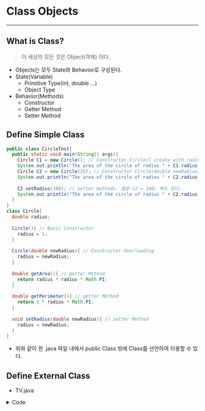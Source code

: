 # Class Objects
---
## What is Class?
> 이 세상의 모든 것은 Object(객체) 이다.  
- Objects는 모두 State와 Behavior로 구성된다.
- State(Variable)
  - Primitive Type(int, double ...)
  - Object Type
- Behavior(Methods)
  - Constructor
  - Getter Method
  - Setter Method  

## Define Simple Class
```java
public class CircleTest{
  public static void main(String[] args){
    Circle C1 = new Circle(); // Constructor Circle() create with radius = 1
    System.out.println("The area of the circle of radius " + C1.radius + " is " + C1.getArea()); // 1.0 is 3.1415..
    Circle C2 = new Circle(25); // Constructor Circle(double newRadius) create with radius = 25 ==> Constructor Overloading
    System.out.println("The area of the circle of radius " + C2.radius + " is " + C2.getArea()); // 25.0 is 1963.4954..
    
    C2.setRadius(100); // setter methods. 물론 C2 = 100; 해도 된다.
    System.out.println("The area of the circle of radius " + C2.radius + " is " + C2.getArea()); // 100.0 is 31415.9265...
  }
}
class Circle{
  double radius;
  
  Circle(){ // Basic Constructor
    radius = 1;
  }
  
  Circle(double newRadius){ // Constructor Overloading
    radius = newRadius;
  }
  
  double getArea(){ // getter Method
    return radius * radius * Math.PI;
  }
  
  double getPerimeter(){ // getter Method
    return 2 * radius * Math.PI;
  }
  
  void setRadius(double newRadius){ // setter Method
    radius = newRadius;
  }
}
```
- 위와 같이 한 .java 파일 내에서 public Class 밖에 Class를 선언하여 이용할 수 있다.

## Define External Class
- TV.java  
<details>
	<summary>Code</summary>
	<div markdown="1">
		
```java
public class TV {
	int channel = 1; // Data field
	int volumeLevel = 1;
	boolean on = false;
	
	public TV() { // Constructor
	}
	
	public void turnOn() { // Methods
		on = true;
	}
	
	public void turnOff() {
		on = false;
	}
	
	public void setChannel(int newChannel) { // Setter method
		if (on && newChannel >= 1 && newChannel <= 120) channel = newChannel;
	}
	
	public void setVolume(int newVolumeLevel) {
		if (on && newVolumeLevel >= 1 && newVolumeLevel <= 7) volumeLevel = newVolumeLevel;
	}
	
	public void channelUp() {
		if(on && channel < 120) channel++;
	}
	
	public void channelDown() {
		if(on && channel > 1) channel--;
	}
	
	public void volumeUp() {
		if(on && volumeLevel < 7) volumeLevel++;
	}
	
	public void volumeDown(){
		if(on && volumeLevel > 1) volumeLevel--;
	}
}
```  
		</div>
		</details>

- TestTV.java  
```java
public class TestTV {

	public static void main(String[] args) {
		TV samsung = new TV(); // Make new object by Constructor
		samsung.turnOn();
		samsung.setChannel(30);
		samsung.setVolume(4);
		
		TV lg = new TV();
		lg.turnOn();
		lg.channelUp();
		lg.channelUp();
		lg.volumeUp();
		
		System.out.println("Samsung's Channel is " + samsung.channel + " and volume is " + samsung.volumeLevel); // 30, 4
		System.out.println("LG's Channel is " + lg.channel + " and volume is " + lg.volumeLevel); // 3, 2
	}
}
```
- 위와 같이 다른 .java 파일에 클래스를 선언하여 가져다 쓸 수가 있다.
- 물론 파일들은 모두 같은 package 내에 존재해야 한다.
- Simple Circle 예제와 다르게 public class TV인 이유는, 다른 파일에 있는 Class에 접근이 가능하도록 해야하기 때문이다.

## Class in Java Library
- 우리는 Java에 이미 등록된 Library 내의 Class를 import해서 사용할 수 있다.
- 앞서서 입력에 사용했던 Scanner 또한 Library Class 중 하나이다.  

- Example : Date
```java
import java.util.Date; // Import Library Class.

public class JavaArrayTest {

	public static void main(String[] args) {
		Date date = new Date();
		System.out.println("The elapsed time since Jan 1, 1970 is " + date.getTime() + " milliseconds.");
		System.out.println("Today is : " + date.toString()); // Today is : Thu Sep 23 16:07:01 KST 2021.
	}
}
```  

- Example : Random
```java
import java.util.Random;

public class JavaArrayTest {

	public static void main(String[] args) {
		Random rand1 = new Random(3); // Random(3)은 Seed가 고정되어 아무리 Compile해도 한번 나온 랜덤 수로 고정이 되어 출력된다.
		System.out.print("From rand1 : ");
		for (int i = 0; i<10; i++) System.out.print(rand1.nextInt() + " "); // nextInt() method는, int 범위 내의 모든 수 중 랜덤하게 출력한다.
		
		Random rand2 = new Random(); // Seed가 없는 Radnom() 생성자는 Seed도 Random 해서 Compile할 때마다 수가 바뀌어 출력된다.
		System.out.print("\nFrom rand2 : ");
		for (int i = 0; i<10; i++) System.out.print(rand2.nextInt(1000) + " "); // nextInt(n) method는 0부터 n사이의 수를 랜덤하게 출력한다.
	}
}
```

## Static in Class
- 우리가 Class를 만들 때, Compiler는 Class의 __Field variable과 static variable, method__ 들을 메모리의 Static 영역에 저장하게 된다.
- Static으로 field(Variable)나 Method를 선언하게 되면, 프로그램이 종료될 때 까지 Static 메모리에서 사라지지 않는다. 따라서 모두가 공유가능한 자원이 되는 것이다.
- 따라서 Static의 무분별한 선언은 메모리의 낭비를 초래할 수 있다.
- ```new```로 만든 Class의 Object는 당연히 Heap 영역에 저장된다.
- Static variable을 사용을 해야 편한 경우가 있을 것이다. 아래의 예시를 보자.  

- Example: CircleWithStaticMember.java
```java
public class CircleWithStaticMembers {
	double radius;
	static int numberOfObjects = 0; // Static으로 선언된 Field가 있다.
	
	public CircleWithStaticMembers() {
		radius = 1;
		numberOfObjects++;
	}
	
	static int getNumberOfObjects() { // Static으로 선언된 Method가 있다.
		return numberOfObjects;
	}
}
```
- Example : TestStatic.java
```java
public class TestCircleWithStaticMembers {
	
	public static void main(String[] args) {
		System.out.println("Before creating objects");
		System.out.println("The number of Circle objects : " + CircleWithStaticMembers.numberOfObjects); // 0
		
		CircleWithStaticMembers c1 = new CircleWithStaticMembers();
		
		System.out.println("After creating C1");
		System.out.println("The number of Circle objects : " + c1.numberOfObjects); // 1
		
		CircleWithStaticMembers c2 = new CircleWithStaticMembers();
		
		System.out.println("After creating C2");
		System.out.println("The number of Circle objects : " + c2.numberOfObjects); // 2
		System.out.println("The number of Circle objects : " + CircleWithStaticMembers.getNumberOfObjects); // 2
	}
}
```
- Field에 numberOfObjects를 static으로 선언을 했기 때문에, 생성자에 의해 증가가 되면 어떤 객체에서 출력을 해도 값이 바뀌어있다.  
  ==> 만약 Static으로 선언하지 않았다면? 출력 시 값이 바뀌지 않고 1로 계속 나왔을 것이다.
- Methods 중에 Static으로 선언된 getNumberOfObjects() 가 있는데, 이는 Static이기 때문에 메모리를 모두와 공유한다.  
  ==> 따라서 따로 객체를 만들지 않아도, Class의 이름 자체로 접근이 가능한 method가 된다.
- 이러한 Static의 특징들로 인해, 우리는 메모리적으로 이점을 볼 수 있는 경우들이 반드시 있다.
